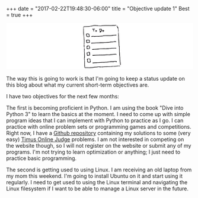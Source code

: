 +++
date = "2017-02-22T19:48:30-06:00"
title = "Objective update 1"
Best = true
+++

![image](/img/todolist.png)

The way this is going to work is that I'm going to keep a status update on this blog about what my current short-term objectives are. 

I have two objectives for the next few months:

The first is becoming proficient in Python. I am using the book "Dive into Python 3" to learn the basics at the moment. I need to come up with simple program ideas that I can implement with Python to practice as I go. I can practice with online problem sets or programming games and competitions. Right now, I have a [Github repository](https://github.com/keanemind/TimusOnlineJudge) containing my solutions to some (very easy) [Timus Online Judge](http://acm.timus.ru/) problems. I am not interested in competing on the website though, so I will not register on the website or submit any of my programs. I'm not trying to learn optimization or anything; I just need to practice basic programming. 

The second is getting used to using Linux. I am receiving an old laptop from my mom this weekend. I'm going to install Ubuntu on it and start using it regularly. I need to get used to using the Linux terminal and navigating the Linux filesystem if I want to be able to manage a Linux server in the future. 
